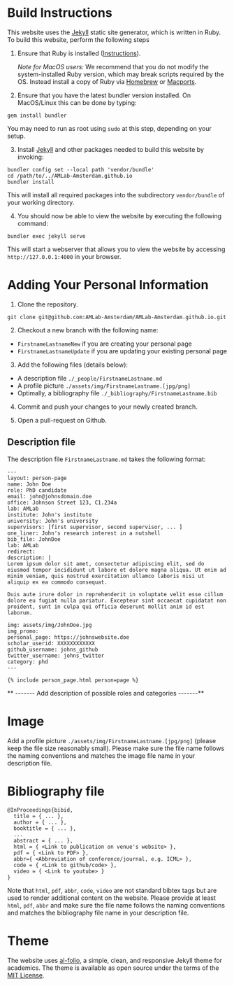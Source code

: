 # Build Instructions

This website uses the [Jekyll](https://jekyllrb.com/) static site generator, which is written in Ruby. To build this website, perform the following steps

1. Ensure that Ruby is installed ([Instructions](https://www.ruby-lang.org/en/documentation/installation)). 

    *Note for MacOS users:* We recommend that you do not modify the system-installed Ruby version, which may break scripts required by the OS. Instead install a copy of Ruby via [Homebrew](https://brew.sh/) or [Macports](https://www.macports.org/).

2. Ensure that you have the latest bundler version installed. On MacOS/Linux this can be done by typing:
```
gem install bundler
```
You may need to run as root using `sudo` at this step, depending on your setup. 

3. Install [Jekyll](https://jekyllrb.com/) and other packages needed to build this website by invoking:
```
bundler config set --local path 'vendor/bundle'
cd /path/to/../AMLab-Amsterdam.github.io
bundler install
```
This will install all required packages into the subdirectory `vendor/bundle` of your working directory.

4. You should now be able to view the website by executing the following command:
```
bundler exec jekyll serve
```
This will start a webserver that allows you to view the website by accessing `http://127.0.0.1:4000` in your browser.

# Adding Your Personal Information 

1. Clone the repository.
```
git clone git@github.com:AMLab-Amsterdam/AMLab-Amsterdam.github.io.git
```
2. Checkout a new branch with the following name:
- ```FirstnameLastnameNew``` if you are creating your personal page
- ```FirstnameLastnameUpdate``` if you are updating your existing personal page

3. Add the following files (details below):
- A description file ```./_people/FirstnameLastname.md```
- A profile picture ```./assets/img/FirstnameLastname.[jpg/png]```
- Optimally, a bibliography file ```./_bibliography/FirstnameLastname.bib```

4. Commit and push your changes to your newly created branch.

5. Open a pull-request on Github.

## Description file

The description file ```FirstnameLastname.md``` takes the following format:

```
---
layout: person-page
name: John Doe
role: PhD candidate
email: john@johnsdomain.doe
office: Johnson Street 123, C1.234a 
lab: AMLab
institute: John's institute
university: John's university
supervisors: [first supervisor, second supervisor, ... ]
one_liner: John's research interest in a nutshell
bib_file: JohnDoe
lab: AMLab
redirect: 
description: |
Lorem ipsum dolor sit amet, consectetur adipiscing elit, sed do eiusmod tempor incididunt ut labore et dolore magna aliqua. Ut enim ad minim veniam, quis nostrud exercitation ullamco laboris nisi ut aliquip ex ea commodo consequat.

Duis aute irure dolor in reprehenderit in voluptate velit esse cillum dolore eu fugiat nulla pariatur. Excepteur sint occaecat cupidatat non proident, sunt in culpa qui officia deserunt mollit anim id est laborum.

img: assets/img/JohnDoe.jpg
img_promo: 
personal_page: https://johnswebsite.doe
scholar_userid: XXXXXXXXXXXX
github_username: johns_github
twitter_username: johns_twitter
category: phd 
---

{% include person_page.html person=page %}
```

** ------- Add description of possible roles and categories -------**

# Image
Add a profile picture ```./assets/img/FirstnameLastname.[jpg/png]``` (please keep the file size reasonably small). 
Please make sure the file name follows the naming conventions and matches the image file name in your description file.

# Bibliography file

```
@InProceedings{bibid, 
  title = { ... },
  author = { ... },
  booktitle = { ... },
  ...
  abstract = { ... },
  html = { <Link to publication on venue's website> },
  pdf = { <Link to PDF> },
  abbr={ <Abbreviation of conference/journal, e.g. ICML> },
  code = { <Link to github/code> },
  video = { <Link to youtube> }
}
```
Note that ```html```, ```pdf```, ```abbr```, ```code```, ```video``` are not standard bibtex tags but are used to render additional content on the website. Please provide at least ```html```, ```pdf```, ```abbr``` and make sure the file name follows the naming conventions and matches the bibliography file name in your description file.

# Theme 

The website uses [al-folio](https://github.com/AMLab-Amsterdam/AMLab-Amsterdam.github.io), a simple, clean, and responsive Jekyll theme for academics. The theme is available as open source under the terms of the [MIT License](https://opensource.org/licenses/MIT).
